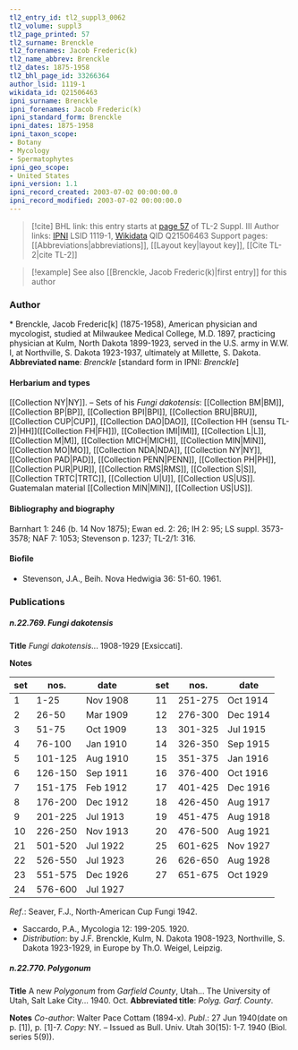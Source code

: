 ```yaml
---
tl2_entry_id: tl2_suppl3_0062
tl2_volume: suppl3
tl2_page_printed: 57
tl2_surname: Brenckle
tl2_forenames: Jacob Frederic(k)
tl2_name_abbrev: Brenckle
tl2_dates: 1875-1958
tl2_bhl_page_id: 33266364
author_lsid: 1119-1
wikidata_id: Q21506463
ipni_surname: Brenckle
ipni_forenames: Jacob Frederic(k)
ipni_standard_form: Brenckle
ipni_dates: 1875-1958
ipni_taxon_scope: 
- Botany
- Mycology
- Spermatophytes
ipni_geo_scope: 
- United States
ipni_version: 1.1
ipni_record_created: 2003-07-02 00:00:00.0
ipni_record_modified: 2003-07-02 00:00:00.0
---
```


> [!cite] BHL link: this entry starts at [page 57](https://www.biodiversitylibrary.org/page/33266364) of TL-2 Suppl. III
> Author links: [IPNI](https://www.ipni.org/a/1119-1) LSID 1119-1, [Wikidata](https://www.wikidata.org/wiki/Q21506463) QID Q21506463
> Support pages: [[Abbreviations|abbreviations]], [[Layout key|layout key]], [[Cite TL-2|cite TL-2]]

> [!example] See also [[Brenckle, Jacob Frederic(k)|first entry]] for this author

### Author

\* Brenckle, Jacob Frederic\[k\] (1875-1958), American physician and mycologist, studied at Milwaukee Medical College, M.D. 1897, practicing physician at Kulm, North Dakota 1899-1923, served in the U.S. army in W.W. I, at Northville, S. Dakota 1923-1937, ultimately at Millette, S. Dakota. 
**Abbreviated name**: *Brenckle* \[standard form in IPNI: *Brenckle*\]

#### Herbarium and types

[[Collection NY|NY]]. – Sets of his *Fungi dakotensis*: [[Collection BM|BM]], [[Collection BP|BP]], [[Collection BPI|BPI]], [[Collection BRU|BRU]], [[Collection CUP|CUP]], [[Collection DAO|DAO]], [[Collection HH (sensu TL-2)|HH]]([[Collection FH|FH]]), [[Collection IMI|IMI]], [[Collection L|L]], [[Collection M|M]], [[Collection MICH|MICH]], [[Collection MIN|MIN]], [[Collection MO|MO]], [[Collection NDA|NDA]], [[Collection NY|NY]], [[Collection PAD|PAD]], [[Collection PENN|PENN]], [[Collection PH|PH]], [[Collection PUR|PUR]], [[Collection RMS|RMS]], [[Collection S|S]], [[Collection TRTC|TRTC]], [[Collection U|U]], [[Collection US|US]]. Guatemalan material [[Collection MIN|MIN]], [[Collection US|US]].

#### Bibliography and biography

Barnhart 1: 246 (b. 14 Nov 1875); Ewan ed. 2: 26; IH 2: 95; LS suppl. 3573-3578; NAF 7: 1053; Stevenson p. 1237; TL-2/1: 316.

#### Biofile

- Stevenson, J.A., Beih. Nova Hedwigia 36: 51-60. 1961.

### Publications

##### n.22.769. Fungi dakotensis

**Title**
*Fungi dakotensis*... 1908-1929 \[Exsiccati\].

**Notes**

|set|nos.|date| | |set|nos.|date|
|---|---|---|---|---|---|---|---|
|1|1-25|Nov 1908|||11|251-275|Oct 1914|
|2|26-50|Mar 1909|||12|276-300|Dec 1914|
|3|51-75|Oct 1909|||13|301-325|Jul 1915|
|4|76-100|Jan 1910|||14|326-350|Sep 1915|
|5|101-125|Aug 1910|||15|351-375|Jan 1916|
|6|126-150|Sep 1911|||16|376-400|Oct 1916|
|7|151-175|Feb 1912|||17|401-425|Dec 1916|
|8|176-200|Dec 1912|||18|426-450|Aug 1917|
|9|201-225|Jul 1913|||19|451-475|Aug 1918|
|10|226-250|Nov 1913|||20|476-500|Aug 1921|
|21|501-520|Jul 1922|||25|601-625|Nov 1927|
|22|526-550|Jul 1923|||26|626-650|Aug 1928|
|23|551-575|Dec 1926|||27|651-675|Oct 1929|
|24|576-600|Jul 1927|||

*Ref*.: Seaver, F.J., North-American Cup Fungi 1942.
- Saccardo, P.A., Mycologia 12: 199-205. 1920.
- *Distribution*: by J.F. Brenckle, Kulm, N. Dakota 1908-1923, Northville, S. Dakota 1923-1929, in Europe by Th.O. Weigel, Leipzig.

##### n.22.770. Polygonum

**Title**
A new *Polygonum* from *Garfield County*, Utah... The University of Utah, Salt Lake City... 1940. Oct.
**Abbreviated title**: *Polyg. Garf. County*.

**Notes**
*Co-author*: Walter Pace Cottam (1894-x).
*Publ*.: 27 Jun 1940(date on p. \[1\]), p. \[1\]-7. *Copy*: NY. – Issued as Bull. Univ. Utah 30(15): 1-7. 1940 (Biol. series 5(9)).

